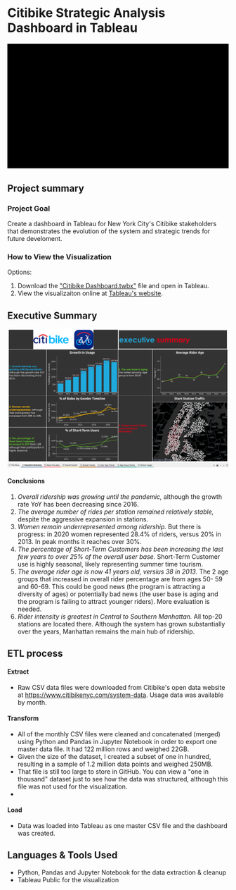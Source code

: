 # Citibike Strategic Analysis Dashboard in Tableau

<p align="center">
<img src="https://github.com/kennethcandersen/Citibike-Strategic-Analysis-Tableau/blob/main/citibike_dashboard_tour.gif" width="900"/>
</p>

## Project summary 

### Project Goal
Create a dashboard in Tableau for New York City's Citibike stakeholders that demonstrates the evolution of the system and strategic trends for future develoment.

### How to View the Visualization 
Options:
1. Download the ["Citibike Dashboard.twbx"](https://github.com/kennethcandersen/Citibike-Strategic-Analysis-Tableau/blob/main/Citibike%20Dashboard.twbx) file and open in Tableau. 
2. View the visualizaiton online at [Tableau's website](https://public.tableau.com/views/CitibikeDashboard_16283828004620/TheStory?:language=en-US&publish=yes&:display_count=n&:origin=viz_share_link).

## Executive Summary
<p align="center">
<img src="https://github.com/kennethcandersen/Citibike-Strategic-Analysis-Tableau/blob/main/executive_summary.png" width="900"/>
</p>

#### Conclusions
1. *Overall ridership was growing until the pandemic,* although the growth rate YoY has been decreasing since 2016. 
2. *The average number of rides per station remained relatively stable,* despite the aggressive expansion in stations.
3. *Women remain underrepresented among ridership.* But there is progress: in 2020 women represented 28.4% of riders, versus 20% in 2013.  In peak months it reaches over 30%.
4. *The percentage of Short-Term Customers has been increasing the last few years to over 25% of the overall user base.* Short-Term Customer use is highly seasonal, likely representing summer time tourism.
5. *The average rider age is now 41 years old, versius 38 in 2013.* The 2 age groups that increased in overall rider percentage are from ages 50- 59 and 60-69. This could be good news (the program is attracting a diversity of ages) or potentially bad news (the user base is aging and the program is failing to attract younger riders). More evaluation is needed. 
6. *Rider intensity is greatest in Central to Southern Manhattan.* All top-20 stations are located there. Although the system has grown substantially over the years, Manhattan remains the main hub of ridership. 

## ETL process 
#### Extract
- Raw CSV data files were downloaded from Citibike's open data website at https://www.citibikenyc.com/system-data. Usage data was available by month. 
#### Transform
- All of the monthly CSV files were cleaned and concatenated (merged) using Python and Pandas in Jupyter Notebook in order to export one master data file. It had 122 million rows and weighed 22GB. 
- Given the size of the dataset, I created a subset of one in hundred, resulting in a sample of 1.2 million data points and weighed 250MB.
- That file is still too large to store in GitHub. You can view a "one in thousand" dataset just to see how the data was structured, although this file was not used for the visualization. 
- 
#### Load
- Data was loaded into Tableau as one master CSV file and the dashboard was created. 

## Languages & Tools Used
- Python, Pandas and Jupyter Notebook for the data extraction & cleanup 
- Tableau Public for the visualization
